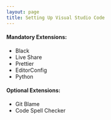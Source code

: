 ```yaml
---
layout: page
title: Setting Up Visual Studio Code
---
```


#### Mandatory Extensions:

* Black
* Live Share
* Prettier
* EditorConfig
* Python

#### Optional Extensions:

* Git Blame
* Code Spell Checker
